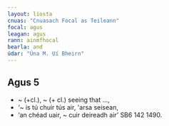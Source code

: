 ```yaml
---
layout: liosta
cnuas: "Cnuasach Focal as Teileann"
focal: agus
leagan: agus
rann: ainmfhocal
bearla: and
údar: "Úna M. Uí Bheirn"
---
```

## Agus 5

*  ~ (+cl.), ~ (+ cl.) seeing that …, 
* ‘~ is tú chuir tús air, 'arsa seisean, 
* ‘an chéad uair, ~ cuir deireadh air’ SB6 142 1490.